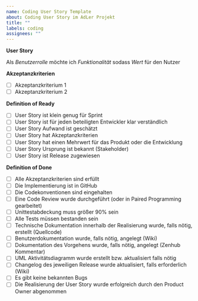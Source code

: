 ```yaml
---
name: Coding User Story Template
about: Coding User Story im AdLer Projekt
title: ""
labels: coding
assignees: ""
---
```


**User Story**

Als _Benutzerrolle_ möchte ich _Funktionalität_ sodass _Wert_ für den Nutzer

**Akzeptanzkriterien**

- [ ] Akzeptanzkriterium 1
- [ ] Akzeptanzkriterium 2

**Definition of Ready**

- [ ] User Story ist klein genug für Sprint
- [ ] User Story ist für jeden beteiligten Entwickler klar verständlich
- [ ] User Story Aufwand ist geschätzt
- [ ] User Story hat Akzeptanzkriterien
- [ ] User Story hat einen Mehrwert für das Produkt oder die Entwicklung
- [ ] User Story Ursprung ist bekannt (Stakeholder)
- [ ] User Story ist Release zugewiesen

**Definition of Done**

- [ ] Alle Akzeptanzkriterien sind erfüllt
- [ ] Die Implementierung ist in GitHub
- [ ] Die Codekonventionen sind eingehalten
- [ ] Eine Code Review wurde durchgeführt (oder in Paired Programming gearbeitet)
- [ ] Unittestabdeckung muss größer 90% sein
- [ ] Alle Tests müssen bestanden sein
- [ ] Technische Dokumentation innerhalb der Realisierung wurde, falls nötig, erstellt (Quellcode)
- [ ] Benutzerdokumentation wurde, falls nötig, angelegt (Wiki)
- [ ] Dokumentation des Vorgehens wurde, falls nötig, angelegt (Zenhub Kommentar)
- [ ] UML Aktivitätsdiagramm wurde erstellt bzw. aktualisiert falls nötig
- [ ] Changelog des jeweiligen Release wurde aktualisiert, falls erforderlich (Wiki)
- [ ] Es gibt keine bekannten Bugs
- [ ] Die Realisierung der User Story wurde erfolgreich durch den Product Owner abgenommen
